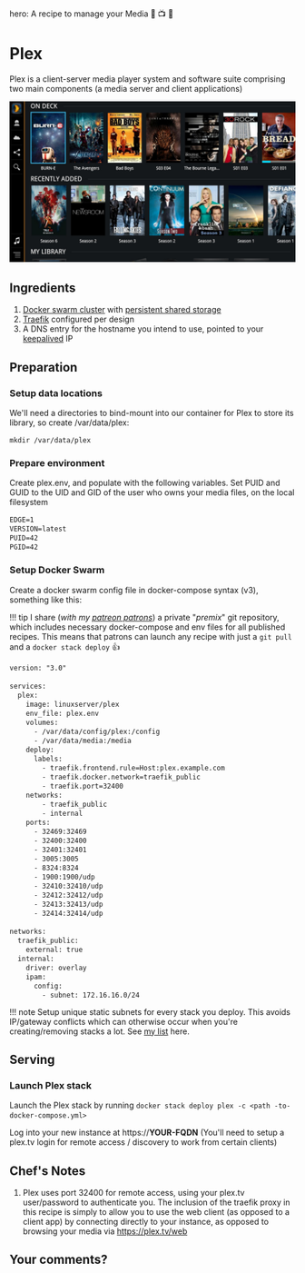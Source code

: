 hero: A recipe to manage your Media 🎥 📺 🎵

# Plex

Plex is a client-server media player system and software suite comprising two main components (a media server and client applications)

![Plex Screenshot](../images/plex.jpg)

## Ingredients

1. [Docker swarm cluster](/ha-docker-swarm/design/) with [persistent shared storage](/ha-docker-swarm/shared-storage-ceph.md)
2. [Traefik](/ha-docker-swarm/traefik) configured per design
3. A DNS entry for the hostname you intend to use, pointed to your [keepalived](ha-docker-swarm/keepalived/) IP

## Preparation

### Setup data locations

We'll need a directories to bind-mount into our container for Plex to store its library, so create /var/data/plex:

```
mkdir /var/data/plex
```

### Prepare environment

Create plex.env, and populate with the following variables. Set PUID and GUID to the UID and GID of the user who owns your media files, on the local filesystem

```
EDGE=1
VERSION=latest
PUID=42
PGID=42
```

### Setup Docker Swarm

Create a docker swarm config file in docker-compose syntax (v3), something like this:

!!! tip
        I share (_with my [patreon patrons](https://www.patreon.com/funkypenguin)_) a private "_premix_" git repository, which includes necessary docker-compose and env files for all published recipes. This means that patrons can launch any recipe with just a ```git pull``` and a ```docker stack deploy``` 👍


```
version: "3.0"

services:
  plex:
    image: linuxserver/plex
    env_file: plex.env
    volumes:
      - /var/data/config/plex:/config
      - /var/data/media:/media
    deploy:
      labels:
        - traefik.frontend.rule=Host:plex.example.com
        - traefik.docker.network=traefik_public
        - traefik.port=32400
    networks:
        - traefik_public
        - internal
    ports:
      - 32469:32469
      - 32400:32400
      - 32401:32401
      - 3005:3005
      - 8324:8324
      - 1900:1900/udp
      - 32410:32410/udp
      - 32412:32412/udp
      - 32413:32413/udp
      - 32414:32414/udp

networks:
  traefik_public:
    external: true
  internal:
    driver: overlay
    ipam:
      config:
        - subnet: 172.16.16.0/24
```

!!! note
    Setup unique static subnets for every stack you deploy. This avoids IP/gateway conflicts which can otherwise occur when you're creating/removing stacks a lot. See [my list](/reference/networks/) here.



## Serving

### Launch Plex stack

Launch the Plex stack by running ```docker stack deploy plex -c <path -to-docker-compose.yml>```

Log into your new instance at https://**YOUR-FQDN** (You'll need to setup a plex.tv login for remote access / discovery to work from certain clients)

## Chef's Notes

1. Plex uses port 32400 for remote access, using your plex.tv user/password to authenticate you. The inclusion of the traefik proxy in this recipe is simply to allow you to use the web client (as opposed to a client app) by connecting directly to your instance, as opposed to browsing your media via https://plex.tv/web

## Your comments?
